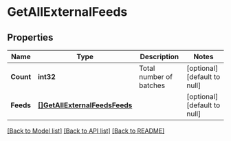 # GetAllExternalFeeds

## Properties
Name | Type | Description | Notes
------------ | ------------- | ------------- | -------------
**Count** | **int32** | Total number of batches | [optional] [default to null]
**Feeds** | [**[]GetAllExternalFeedsFeeds**](getAllExternalFeedsFeeds.md) |  | [optional] [default to null]

[[Back to Model list]](../README.md#documentation-for-models) [[Back to API list]](../README.md#documentation-for-api-endpoints) [[Back to README]](../README.md)


